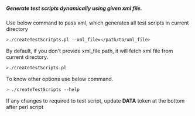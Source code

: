 ##### Generate test scripts dynamically using given xml file.

Use below command to pass xml, which generates all test scripts in current directory
```sh
>./createTestScritpts.pl --xml_file=</path/to/xml_file>
```

By default, if you don't provide xml_file path, it will fetch xml file from current directory.
```sh
>./createTestScripts.pl
```

To know other options use below command.
```sh
> ./createTestScripts --help
```

If any changes to required to test script, update __DATA__ token at the bottom after perl script 

